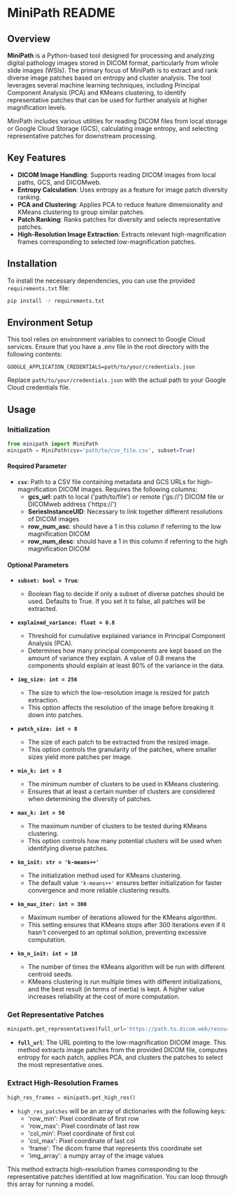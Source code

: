 # MiniPath README

## Overview

**MiniPath** is a Python-based tool designed for processing and analyzing digital pathology images stored in DICOM format, particularly from whole slide images (WSIs). The primary focus of MiniPath is to extract and rank diverse image patches based on entropy and cluster analysis. The tool leverages several machine learning techniques, including Principal Component Analysis (PCA) and KMeans clustering, to identify representative patches that can be used for further analysis at higher magnification levels.

MiniPath includes various utilities for reading DICOM files from local storage or Google Cloud Storage (GCS), calculating image entropy, and selecting representative patches for downstream processing.

## Key Features

- **DICOM Image Handling**: Supports reading DICOM images from local paths, GCS, and DICOMweb.
- **Entropy Calculation**: Uses entropy as a feature for image patch diversity ranking.
- **PCA and Clustering**: Applies PCA to reduce feature dimensionality and KMeans clustering to group similar patches.
- **Patch Ranking**: Ranks patches for diversity and selects representative patches.
- **High-Resolution Image Extraction**: Extracts relevant high-magnification frames corresponding to selected low-magnification patches.


## Installation

To install the necessary dependencies, you can use the provided `requirements.txt` file:

```bash
pip install -r requirements.txt
```

## Environment Setup
This tool relies on environment variables to connect to Google Cloud services. Ensure that you have a .env file in the root directory with the following contents:
```env
GOOGLE_APPLICATION_CREDENTIALS=path/to/your/credentials.json
```
Replace `path/to/your/credentials.json` with the actual path to your Google Cloud credentials file.

## Usage
### Initialization
```python
from minipath import MiniPath
minipath = MiniPath(csv='path/to/csv_file.csv', subset=True)
```
#### Required Parameter
- **`csv`**: Path to a CSV file containing metadata and GCS URLs for high-magnification DICOM images. Requires the 
  following columns:
  - **gcs_url**: path to local ('path/to/file') or remote ('gs://') DICOM file or DICOMweb address ('https://')
  - **SeriesInstanceUID**: Necessary to link together different resolutions of DICOM images
  - **row_num_asc**: should have a 1 in this column if referring to the low magnification DICOM
  - **row_num_desc**: should have a 1 in this column if referring to the high magnification DICOM
  
#### Optional Parameters
- **`subset: bool = True`**: 
  - Boolean flag to decide if only a subset of diverse patches should be used. Defaults to True. If you 
  set it to false, all patches will be extracted.

- **`explained_variance: float = 0.8`**
  - Threshold for cumulative explained variance in Principal Component Analysis (PCA).
  - Determines how many principal components are kept based on the amount of variance they explain. A value of 0.8 means the components should explain at least 80% of the variance in the data.

- **`img_size: int = 256`**
  - The size to which the low-resolution image is resized for patch extraction.
  - This option affects the resolution of the image before breaking it down into patches.

- **`patch_size: int = 8`**
  - The size of each patch to be extracted from the resized image.
  - This option controls the granularity of the patches, where smaller sizes yield more patches per image.

- **`min_k: int = 8`**
  - The minimum number of clusters to be used in KMeans clustering.
  - Ensures that at least a certain number of clusters are considered when determining the diversity of patches.
    
- **`max_k: int = 50`**
  - The maximum number of clusters to be tested during KMeans clustering.
  - This option controls how many potential clusters will be used when identifying diverse patches.

- **`km_init: str = 'k-means++'`**
  - The initialization method used for KMeans clustering.
  - The default value `'k-means++'` ensures better initialization for faster convergence and more reliable clustering results.

- **`km_max_iter: int = 300`**
  - Maximum number of iterations allowed for the KMeans algorithm.
  - This setting ensures that KMeans stops after 300 iterations even if it hasn't converged to an optimal solution, preventing excessive computation.

- **`km_n_init: int = 10`**
  - The number of times the KMeans algorithm will be run with different centroid seeds.
  - KMeans clustering is run multiple times with different initializations, and the best result (in terms of inertia) is kept. A higher value increases reliability at the cost of more computation.


### Get Representative Patches
```python
minipath.get_representatives(full_url='https://path.to.dicom.web/resource')
```
- **`full_url`**: The URL pointing to the low-magnification DICOM image.
This method extracts image patches from the provided DICOM file, computes entropy for each patch, applies PCA, and 
  clusters the patches to select the most representative ones.


### Extract High-Resolution Frames
```python
high_res_frames = minipath.get_high_res()
```
- `high_res_patches` will be an array of dictionaries with the following keys:
  * 'row_min': Pixel coordinate of first row
  * 'row_max': Pixel coordinate of last row
  * 'col_min': Pixel coordinate of first col
  * 'col_max': Pixel coordinate of last col
  * 'frame':   The dicom frame that represents this coordinate set
  * 'img_array': a numpy array of the image values

This method extracts high-resolution frames corresponding to the representative patches identified at low magnification.
You can loop through this array for running a model.
